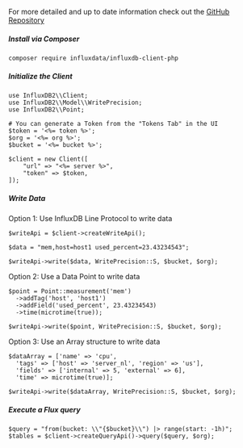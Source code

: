 For more detailed and up to date information check out the [GitHub Repository](https://github.com/influxdata/influxdb-client-php)

##### Install via Composer

```
composer require influxdata/influxdb-client-php
```

##### Initialize the Client

```
use InfluxDB2\\Client;
use InfluxDB2\\Model\\WritePrecision;
use InfluxDB2\\Point;

# You can generate a Token from the "Tokens Tab" in the UI
$token = '<%= token %>';
$org = '<%= org %>';
$bucket = '<%= bucket %>';

$client = new Client([
    "url" => "<%= server %>",
    "token" => $token,
]);
```

##### Write Data

Option 1: Use InfluxDB Line Protocol to write data

```
$writeApi = $client->createWriteApi();

$data = "mem,host=host1 used_percent=23.43234543";

$writeApi->write($data, WritePrecision::S, $bucket, $org);
```

Option 2: Use a Data Point to write data

```
$point = Point::measurement('mem')
  ->addTag('host', 'host1')
  ->addField('used_percent', 23.43234543)
  ->time(microtime(true));

$writeApi->write($point, WritePrecision::S, $bucket, $org);
```

Option 3: Use an Array structure to write data

```
$dataArray = ['name' => 'cpu',
  'tags' => ['host' => 'server_nl', 'region' => 'us'],
  'fields' => ['internal' => 5, 'external' => 6],
  'time' => microtime(true)];

$writeApi->write($dataArray, WritePrecision::S, $bucket, $org);
```

##### Execute a Flux query

```
$query = "from(bucket: \\"{$bucket}\\") |> range(start: -1h)";
$tables = $client->createQueryApi()->query($query, $org);
```
